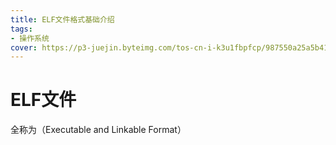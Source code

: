 ```yaml
---
title: ELF文件格式基础介绍
tags:
- 操作系统
cover: https://p3-juejin.byteimg.com/tos-cn-i-k3u1fbpfcp/987550a25a5b41f1a4fc5ad1487a4ed6~tplv-k3u1fbpfcp-zoom-in-crop-mark:1512:0:0:0.awebp
---
```




# ELF文件



全称为（Executable and Linkable Format）





